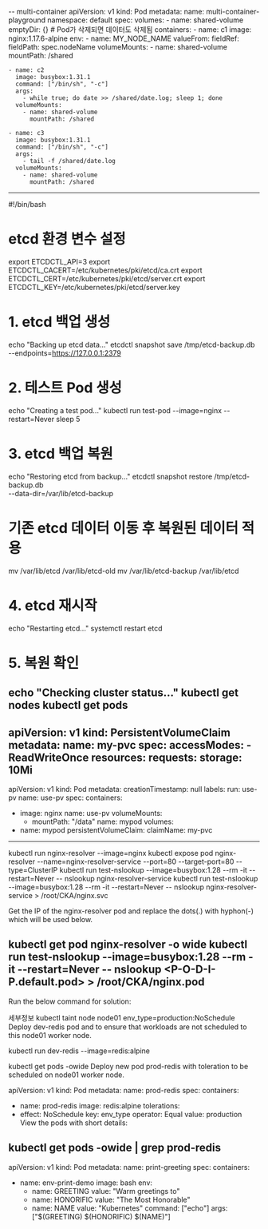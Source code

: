 -- multi-container
apiVersion: v1
kind: Pod
metadata:
  name: multi-container-playground
  namespace: default
spec:
  volumes:
    - name: shared-volume
      emptyDir: {}  # Pod가 삭제되면 데이터도 삭제됨
  containers:
    - name: c1
      image: nginx:1.17.6-alpine
      env:
        - name: MY_NODE_NAME
          valueFrom:
            fieldRef:
              fieldPath: spec.nodeName
      volumeMounts:
        - name: shared-volume
          mountPath: /shared

    - name: c2
      image: busybox:1.31.1
      command: ["/bin/sh", "-c"]
      args:
        - while true; do date >> /shared/date.log; sleep 1; done
      volumeMounts:
        - name: shared-volume
          mountPath: /shared

    - name: c3
      image: busybox:1.31.1
      command: ["/bin/sh", "-c"]
      args:
        - tail -f /shared/date.log
      volumeMounts:
        - name: shared-volume
          mountPath: /shared
----
#!/bin/bash

# etcd 환경 변수 설정
export ETCDCTL_API=3
export ETCDCTL_CACERT=/etc/kubernetes/pki/etcd/ca.crt
export ETCDCTL_CERT=/etc/kubernetes/pki/etcd/server.crt
export ETCDCTL_KEY=/etc/kubernetes/pki/etcd/server.key

# 1. etcd 백업 생성
echo "Backing up etcd data..."
etcdctl snapshot save /tmp/etcd-backup.db \
  --endpoints=https://127.0.0.1:2379

# 2. 테스트 Pod 생성
echo "Creating a test pod..."
kubectl run test-pod --image=nginx --restart=Never
sleep 5

# 3. etcd 백업 복원
echo "Restoring etcd from backup..."
etcdctl snapshot restore /tmp/etcd-backup.db \
  --data-dir=/var/lib/etcd-backup

# 기존 etcd 데이터 이동 후 복원된 데이터 적용
mv /var/lib/etcd /var/lib/etcd-old
mv /var/lib/etcd-backup /var/lib/etcd

# 4. etcd 재시작
echo "Restarting etcd..."
systemctl restart etcd

# 5. 복원 확인
echo "Checking cluster status..."
kubectl get nodes
kubectl get pods
---
apiVersion: v1
kind: PersistentVolumeClaim
metadata:
  name: my-pvc
spec:
  accessModes:
    - ReadWriteOnce
  resources:
    requests:
      storage: 10Mi  
---
apiVersion: v1
kind: Pod
metadata:
  creationTimestamp: null
  labels:
    run: use-pv
  name: use-pv
spec:
  containers:
  - image: nginx
    name: use-pv
    volumeMounts:
    - mountPath: "/data"
      name: mypod
  volumes:
  - name: mypod
    persistentVolumeClaim:
      claimName: my-pvc
---
kubectl run nginx-resolver --image=nginx
kubectl expose pod nginx-resolver --name=nginx-resolver-service --port=80 --target-port=80 --type=ClusterIP
kubectl run test-nslookup --image=busybox:1.28 --rm -it --restart=Never -- nslookup nginx-resolver-service
kubectl run test-nslookup --image=busybox:1.28 --rm -it --restart=Never -- nslookup nginx-resolver-service > /root/CKA/nginx.svc

Get the IP of the nginx-resolver pod and replace the dots(.) with hyphon(-) which will be used below.

kubectl get pod nginx-resolver -o wide
kubectl run test-nslookup --image=busybox:1.28 --rm -it --restart=Never -- nslookup <P-O-D-I-P.default.pod> > /root/CKA/nginx.pod
---
Run the below command for solution:

세부정보
kubectl taint node node01 env_type=production:NoSchedule
Deploy dev-redis pod and to ensure that workloads are not scheduled to this node01 worker node.

kubectl run dev-redis --image=redis:alpine

kubectl get pods -owide
Deploy new pod prod-redis with toleration to be scheduled on node01 worker node.

apiVersion: v1
kind: Pod
metadata:
  name: prod-redis
spec:
  containers:
  - name: prod-redis
    image: redis:alpine
  tolerations:
  - effect: NoSchedule
    key: env_type
    operator: Equal
    value: production     
View the pods with short details:

kubectl get pods -owide | grep prod-redis
---
apiVersion: v1
kind: Pod
metadata:
  name: print-greeting
spec:
  containers:
  - name: env-print-demo
    image: bash
    env:
    - name: GREETING
      value: "Warm greetings to"
    - name: HONORIFIC
      value: "The Most Honorable"
    - name: NAME
      value: "Kubernetes"
    command: ["echo"]
    args: ["$(GREETING) $(HONORIFIC) $(NAME)"]

